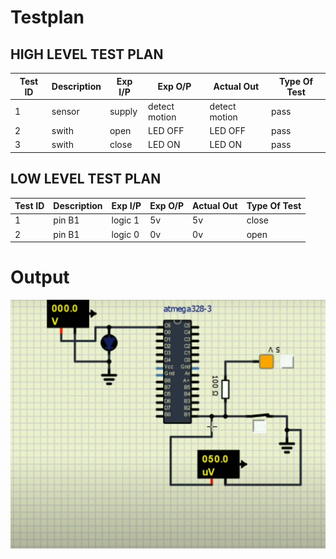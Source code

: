 # Testplan
## HIGH LEVEL TEST PLAN
| Test ID | Description | Exp I/P | Exp O/P | Actual Out | Type Of Test |
|---|---|---|---|---|---|
1|sensor|	supply|	detect motion	|detect motion|	pass
2|swith|open|LED OFF|LED OFF|pass
3|swith|close|LED ON|LED ON|pass

## LOW LEVEL TEST PLAN
| Test ID | Description | Exp I/P | Exp O/P | Actual Out | Type Of Test |
|---|---|---|---|---|---|
1|pin B1|logic 1|5v|5v|close
2|pin B1|logic 0|0v|0v|open


# Output
![simulation](https://github.com/AnilSAski/M2_Automatic_door_control_system/blob/main/3_Implementation/simulation/close.PNG)
